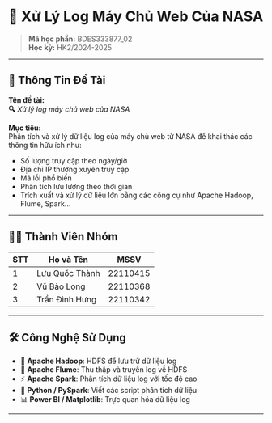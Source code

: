 # 🚀 Xử Lý Log Máy Chủ Web Của NASA

> **Mã học phần:** BDES333877_02  
> **Học kỳ:** HK2/2024-2025  

---

## 📌 Thông Tin Đề Tài

**Tên đề tài:**  
**🔍** _Xử lý log máy chủ web của NASA_

**Mục tiêu:**  
Phân tích và xử lý dữ liệu log của máy chủ web từ NASA để khai thác các thông tin hữu ích như:  
- Số lượng truy cập theo ngày/giờ
- Địa chỉ IP thường xuyên truy cập
- Mã lỗi phổ biến
- Phân tích lưu lượng theo thời gian
- Trích xuất và xử lý dữ liệu lớn bằng các công cụ như Apache Hadoop, Flume, Spark...

---

## 👨‍💻 Thành Viên Nhóm

| STT | Họ và Tên         | MSSV      |
|-----|-------------------|-----------|
| 1   | Lưu Quốc Thành    | 22110415  |
| 2   | Vũ Bảo Long       | 22110368  |
| 3   | Trần Đình Hưng    | 22110342  |

---

## 🛠️ Công Nghệ Sử Dụng

- 🐘 **Apache Hadoop**: HDFS để lưu trữ dữ liệu log
- 🔄 **Apache Flume**: Thu thập và truyền log về HDFS
- ⚡ **Apache Spark**: Phân tích dữ liệu log với tốc độ cao
- 🐍 **Python / PySpark**: Viết các script phân tích dữ liệu
- 📊 **Power BI / Matplotlib**: Trực quan hóa dữ liệu log

---



